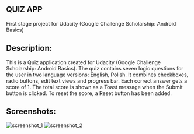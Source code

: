 ## QUIZ APP
First stage project for Udacity (Google Challenge Scholarship: Android Basics)

## Description:
This is a Quiz application created for Udacity (Google Challenge Scholarship: Android Basics).
The quiz contains seven logic questions for the user in two language versions: English, Polish. 
It combines checkboxes, radio buttons, edit text views and progress bar.
Each correct answer gets a score of 1. The total score is shown as a Toast message when the Submit button is clicked.
To reset the score, a Reset button has been added.

## Screenshots:
![screenshot_1](https://user-images.githubusercontent.com/34196498/35831640-bb4cc8d4-0aca-11e8-8cc4-ba06fe5c6bdb.png)
![screenshot_2](https://user-images.githubusercontent.com/34196498/35831642-bb6b17ee-0aca-11e8-9119-3dafadfd348f.png)
